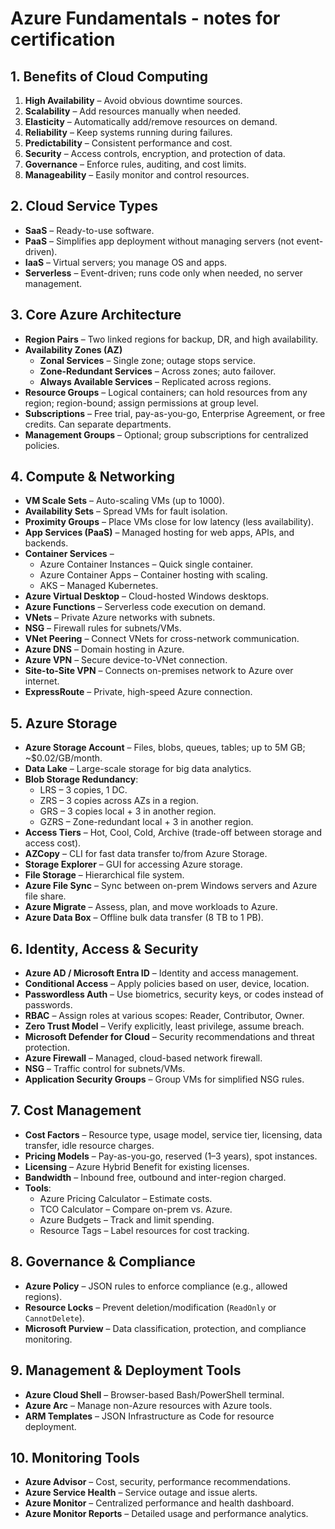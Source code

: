 # Azure Fundamentals - notes for certification

## 1. Benefits of Cloud Computing
1. **High Availability** – Avoid obvious downtime sources.  
2. **Scalability** – Add resources manually when needed.  
3. **Elasticity** – Automatically add/remove resources on demand.  
4. **Reliability** – Keep systems running during failures.  
5. **Predictability** – Consistent performance and cost.  
6. **Security** – Access controls, encryption, and protection of data.  
7. **Governance** – Enforce rules, auditing, and cost limits.  
8. **Manageability** – Easily monitor and control resources.  

## 2. Cloud Service Types
- **SaaS** – Ready-to-use software.  
- **PaaS** – Simplifies app deployment without managing servers (not event-driven).  
- **IaaS** – Virtual servers; you manage OS and apps.  
- **Serverless** – Event-driven; runs code only when needed, no server management.  

## 3. Core Azure Architecture
- **Region Pairs** – Two linked regions for backup, DR, and high availability.  
- **Availability Zones (AZ)**  
  - **Zonal Services** – Single zone; outage stops service.  
  - **Zone-Redundant Services** – Across zones; auto failover.  
  - **Always Available Services** – Replicated across regions.  
- **Resource Groups** – Logical containers; can hold resources from any region; region-bound; assign permissions at group level.  
- **Subscriptions** – Free trial, pay-as-you-go, Enterprise Agreement, or free credits. Can separate departments.  
- **Management Groups** – Optional; group subscriptions for centralized policies.  

## 4. Compute & Networking
- **VM Scale Sets** – Auto-scaling VMs (up to 1000).  
- **Availability Sets** – Spread VMs for fault isolation.  
- **Proximity Groups** – Place VMs close for low latency (less availability).  
- **App Services (PaaS)** – Managed hosting for web apps, APIs, and backends.  
- **Container Services** –  
  - Azure Container Instances – Quick single container.  
  - Azure Container Apps – Container hosting with scaling.  
  - AKS – Managed Kubernetes.  
- **Azure Virtual Desktop** – Cloud-hosted Windows desktops.  
- **Azure Functions** – Serverless code execution on demand.  
- **VNets** – Private Azure networks with subnets.  
- **NSG** – Firewall rules for subnets/VMs.  
- **VNet Peering** – Connect VNets for cross-network communication.  
- **Azure DNS** – Domain hosting in Azure.  
- **Azure VPN** – Secure device-to-VNet connection.  
- **Site-to-Site VPN** – Connects on-premises network to Azure over internet.  
- **ExpressRoute** – Private, high-speed Azure connection.  

## 5. Azure Storage
- **Azure Storage Account** – Files, blobs, queues, tables; up to 5M GB; ~$0.02/GB/month.  
- **Data Lake** – Large-scale storage for big data analytics.  
- **Blob Storage Redundancy**:  
  - LRS – 3 copies, 1 DC.  
  - ZRS – 3 copies across AZs in a region.  
  - GRS – 3 copies local + 3 in another region.  
  - GZRS – Zone-redundant local + 3 in another region.  
- **Access Tiers** – Hot, Cool, Cold, Archive (trade-off between storage and access cost).  
- **AZCopy** – CLI for fast data transfer to/from Azure Storage.  
- **Storage Explorer** – GUI for accessing Azure storage.  
- **File Storage** – Hierarchical file system.  
- **Azure File Sync** – Sync between on-prem Windows servers and Azure file share.  
- **Azure Migrate** – Assess, plan, and move workloads to Azure.  
- **Azure Data Box** – Offline bulk data transfer (8 TB to 1 PB).  

## 6. Identity, Access & Security
- **Azure AD / Microsoft Entra ID** – Identity and access management.  
- **Conditional Access** – Apply policies based on user, device, location.  
- **Passwordless Auth** – Use biometrics, security keys, or codes instead of passwords.  
- **RBAC** – Assign roles at various scopes: Reader, Contributor, Owner.  
- **Zero Trust Model** – Verify explicitly, least privilege, assume breach.  
- **Microsoft Defender for Cloud** – Security recommendations and threat protection.  
- **Azure Firewall** – Managed, cloud-based network firewall.  
- **NSG** – Traffic control for subnets/VMs.  
- **Application Security Groups** – Group VMs for simplified NSG rules.  

## 7. Cost Management
- **Cost Factors** – Resource type, usage model, service tier, licensing, data transfer, idle resource charges.  
- **Pricing Models** – Pay-as-you-go, reserved (1–3 years), spot instances.  
- **Licensing** – Azure Hybrid Benefit for existing licenses.  
- **Bandwidth** – Inbound free, outbound and inter-region charged.  
- **Tools**:  
  - Azure Pricing Calculator – Estimate costs.  
  - TCO Calculator – Compare on-prem vs. Azure.  
  - Azure Budgets – Track and limit spending.  
  - Resource Tags – Label resources for cost tracking.  

## 8. Governance & Compliance
- **Azure Policy** – JSON rules to enforce compliance (e.g., allowed regions).  
- **Resource Locks** – Prevent deletion/modification (`ReadOnly` or `CannotDelete`).  
- **Microsoft Purview** – Data classification, protection, and compliance monitoring.  

## 9. Management & Deployment Tools
- **Azure Cloud Shell** – Browser-based Bash/PowerShell terminal.  
- **Azure Arc** – Manage non-Azure resources with Azure tools.  
- **ARM Templates** – JSON Infrastructure as Code for resource deployment.  

## 10. Monitoring Tools
- **Azure Advisor** – Cost, security, performance recommendations.  
- **Azure Service Health** – Service outage and issue alerts.  
- **Azure Monitor** – Centralized performance and health dashboard.  
- **Azure Monitor Reports** – Detailed usage and performance analytics.  
